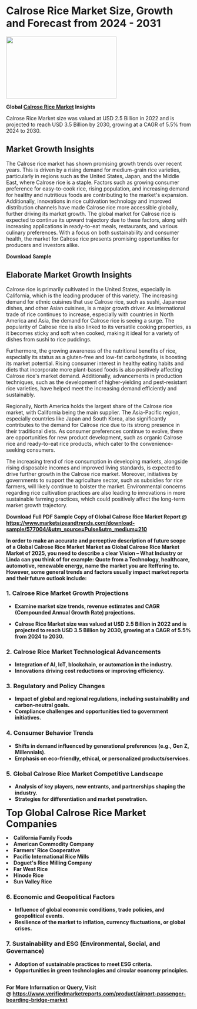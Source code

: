 <H1>Calrose Rice Market Size, Growth and Forecast from 2024 - 2031</H1><img class="aligncenter size-medium wp-image-584254" src="https://thirdeyenews.in/wp-content/uploads/2024/09/Global-Market-Research-300x168.jpeg" alt="" width="300" height="168" /><p><strong>Global&nbsp;<a href="https://www.marketsizeandtrends.com/download-sample/577004/&amp;utm_source=Pulse&amp;utm_medium=210">Calrose Rice Market</a> Insights</strong></p><p>Calrose Rice Market size was valued at USD 2.5 Billion in 2022 and is projected to reach USD 3.5 Billion by 2030, growing at a CAGR of 5.5% from 2024 to 2030.</p><p><h2>Market Growth Insights</h2> <p>The Calrose rice market has shown promising growth trends over recent years. This is driven by a rising demand for medium-grain rice varieties, particularly in regions such as the United States, Japan, and the Middle East, where Calrose rice is a staple. Factors such as growing consumer preference for easy-to-cook rice, rising population, and increasing demand for healthy and nutritious foods are contributing to the market's expansion. Additionally, innovations in rice cultivation technology and improved distribution channels have made Calrose rice more accessible globally, further driving its market growth. The global market for Calrose rice is expected to continue its upward trajectory due to these factors, along with increasing applications in ready-to-eat meals, restaurants, and various culinary preferences. With a focus on both sustainability and consumer health, the market for Calrose rice presents promising opportunities for producers and investors alike.</p> <p><strong>Download Sample</strong></p> <h2>Elaborate Market Growth Insights</h2> <p>Calrose rice is primarily cultivated in the United States, especially in California, which is the leading producer of this variety. The increasing demand for ethnic cuisines that use Calrose rice, such as sushi, Japanese dishes, and other Asian cuisines, is a major growth driver. As international trade of rice continues to increase, especially with countries in North America and Asia, the demand for Calrose rice is seeing a surge. The popularity of Calrose rice is also linked to its versatile cooking properties, as it becomes sticky and soft when cooked, making it ideal for a variety of dishes from sushi to rice puddings.</p> <p>Furthermore, the growing awareness of the nutritional benefits of rice, especially its status as a gluten-free and low-fat carbohydrate, is boosting its market potential. Rising consumer interest in healthy eating habits and diets that incorporate more plant-based foods is also positively affecting Calrose rice's market demand. Additionally, advancements in production techniques, such as the development of higher-yielding and pest-resistant rice varieties, have helped meet the increasing demand efficiently and sustainably.</p> <p>Regionally, North America holds the largest share of the Calrose rice market, with California being the main supplier. The Asia-Pacific region, especially countries like Japan and South Korea, also significantly contributes to the demand for Calrose rice due to its strong presence in their traditional diets. As consumer preferences continue to evolve, there are opportunities for new product development, such as organic Calrose rice and ready-to-eat rice products, which cater to the convenience-seeking consumers.</p> <p>The increasing trend of rice consumption in developing markets, alongside rising disposable incomes and improved living standards, is expected to drive further growth in the Calrose rice market. Moreover, initiatives by governments to support the agriculture sector, such as subsidies for rice farmers, will likely continue to bolster the market. Environmental concerns regarding rice cultivation practices are also leading to innovations in more sustainable farming practices, which could positively affect the long-term market growth trajectory.</p> <p><strong></p><p><span class=""><strong>Download Full PDF Sample Copy of Global Calrose Rice Market Report</strong> @ <a href="https://www.marketsizeandtrends.com/download-sample/577004/&amp;utm_source=Pulse&amp;utm_medium=210" target="_blank">https://www.marketsizeandtrends.com/download-sample/577004/&amp;utm_source=Pulse&amp;utm_medium=210</a></span></p><p>In order to make an accurate and perceptive description of future scope of a Global&nbsp;Calrose Rice Market Market as Global&nbsp;Calrose Rice Market Market of 2025, you need to describe a clear Vision &ndash; What Industry or Linda can you think of for example: Quote from a Technology, healthcare, automotive, renewable energy, name the market you are Reffering to. However, some general trends and factors usually impact market reports and their future outlook include:</p><h3>1.&nbsp;<strong>Calrose Rice Market Growth Projections</strong></h3><ul><li>Examine market size trends, revenue estimates and CAGR (Compounded Annual Growth Rate) projections.</li><li><p>Calrose Rice Market size was valued at USD 2.5 Billion in 2022 and is projected to reach USD 3.5 Billion by 2030, growing at a CAGR of 5.5% from 2024 to 2030.</p></li></ul><h3>2.&nbsp;<strong>Calrose Rice Market Technological Advancements</strong></h3><ul><li>Integration of AI, IoT, blockchain, or automation in the industry.</li><li>Innovations driving cost reductions or improving efficiency.</li></ul><h3>3.&nbsp;<strong>Regulatory and Policy Changes</strong></h3><ul><li>Impact of global and regional regulations, including sustainability and carbon-neutral goals.</li><li>Compliance challenges and opportunities tied to government initiatives.</li></ul><h3>4.&nbsp;<strong>Consumer Behavior Trends</strong></h3><ul><li>Shifts in demand influenced by generational preferences (e.g., Gen Z, Millennials).</li><li>Emphasis on eco-friendly, ethical, or personalized products/services.</li></ul><h3>5.&nbsp;<strong>Global Calrose Rice Market Competitive Landscape</strong></h3><ul><li>Analysis of key players, new entrants, and partnerships shaping the industry.</li><li>Strategies for differentiation and market penetration.</li></ul><p data-pm-slice="1 1 []"><span style="color: inherit; font-family: inherit; font-size: 25px;">Top Global Calrose Rice Market Companies</span></p><div class="" data-test-id=""><p><li>California Family Foods</li><li> American Commodity Company</li><li> Farmers' Rice Cooperative</li><li> Pacific International Rice Mills</li><li> Doguet's Rice Milling Company</li><li> Far West Rice</li><li> Hinode Rice</li><li> Sun Valley Rice</li></p></div><h3>6.&nbsp;<strong>Economic and Geopolitical Factors</strong></h3><ul><li>Influence of global economic conditions, trade policies, and geopolitical events.</li><li>Resilience of the market to inflation, currency fluctuations, or global crises.</li></ul><h3>7.&nbsp;<strong>Sustainability and ESG (Environmental, Social, and Governance)</strong></h3><ul><li>Adoption of sustainable practices to meet ESG criteria.</li><li>Opportunities in green technologies and circular economy principles.</li></ul><h2><strong style="font-size: 14px;">For More Information or Query, Visit @&nbsp;</strong><a style="background-color: #ffffff; font-size: 14px;" href="https://www.marketsizeandtrends.com/report/calrose-rice-market/" target="_blank">https://www.verifiedmarketreports.com/product/airport-passenger-boarding-bridge-market</a></h2>
